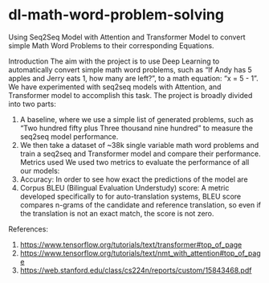 # dl-math-word-problem-solving
Using Seq2Seq Model with Attention and Transformer Model to convert simple Math Word Problems to their corresponding Equations.

Introduction
 The aim with the project is to use Deep Learning to automatically convert simple math word 
problems, such as “If Andy has 5 apples and Jerry eats 1, how many are left?”, to a math 
equation: “x = 5 - 1”.
 We have experimented with seq2seq models with Attention, and Transformer model to 
accomplish this task.
 The project is broadly divided into two parts:
 1. A baseline, where we use a simple list of generated problems, such as “Two hundred 
fifty plus Three thousand nine hundred” to measure the seq2seq model performance.
 2. We then take a dataset of ~38k single variable math word problems and train a 
seq2seq and Transformer model and compare their performance.
Metrics used
 We used two metrics to evaluate the performance of all our models:
 1. Accuracy: In order to see how exact the predictions of the model are
 2. Corpus BLEU (Bilingual Evaluation Understudy) score: A metric developed 
specifically to for auto-translation systems, BLEU score compares n-grams of 
the candidate and reference translation, so even if the translation is not an 
exact match, the score is not zero.


References:
1. https://www.tensorflow.org/tutorials/text/transformer#top_of_page
2. https://www.tensorflow.org/tutorials/text/nmt_with_attention#top_of_page
3. https://web.stanford.edu/class/cs224n/reports/custom/15843468.pdf

